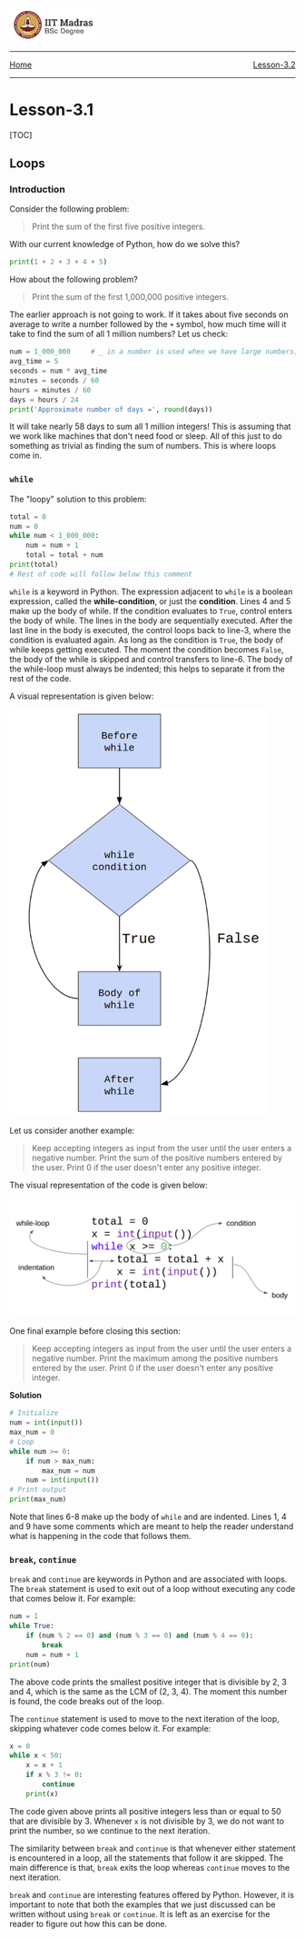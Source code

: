 <img src="../assets/images/logo.png" width=30% />

<hr>
<span style="display:flex; justify-content: space-between;">
	<a href="../index.html">Home</a> <a href="../chapter-3/lesson-3.2.html">Lesson-3.2</a>    
</span> 
<hr> 

# Lesson-3.1


[TOC]

## Loops

### Introduction

Consider the following problem:

> Print the sum of the first five positive integers.

With our current knowledge of Python, how do we solve this?

```python
print(1 + 2 + 3 + 4 + 5)
```

How about the following problem?

> Print the sum of the first 1,000,000 positive integers.

The earlier approach is not going to work. If it takes about five seconds on average to write a number followed by the `+` symbol, how much time will it take to find the sum of all 1 million numbers? Let us check:

```python
num = 1_000_000		# _ in a number is used when we have large numbers; improves readability
avg_time = 5
seconds = num * avg_time
minutes = seconds / 60
hours = minutes / 60
days = hours / 24
print('Approximate number of days =', round(days))
```

It will take nearly 58 days to sum all 1 million integers! This is assuming that we work like machines that don't need food or sleep. All of this just to do something as trivial as finding the sum of numbers. This is where loops come in.



### `while`

The "loopy" solution to this problem:

```python
total = 0
num = 0
while num < 1_000_000:
    num = num + 1
    total = total + num
print(total)
# Rest of code will follow below this comment
```

`while` is a keyword in Python. The expression adjacent to `while` is a boolean expression, called the **while-condition**, or just the **condition**. Lines 4 and 5 make up the body of while. If the condition evaluates to `True`, control enters the body of while. The lines in the body are sequentially executed. After the last line in the body is executed, the control loops back to line-3, where the condition is evaluated again. As long as the condition is `True`, the body of while keeps getting executed. The moment the condition becomes `False`, the body of the while is skipped and control transfers to line-6. The body of the while-loop must always be indented; this helps to separate it from the rest of the code.

A visual representation is given below:

<img src="../assets/images/img-009.png" style="zoom:70%"  />

Let us consider another example:

> Keep accepting integers as input from the user until the user enters a negative number. Print the sum of the positive numbers entered by the user. Print 0 if the user doesn't enter any positive integer.

The visual representation of the code is given below:

<img src="../assets/images/img-017.png" style="zoom:60%;" />



One final example before closing this section:

> Keep accepting integers as input from the user until the user enters a negative number. Print the maximum among the positive numbers entered by the user. Print 0 if the user doesn't enter any positive integer.

**Solution**

```python
# Initialize
num = int(input())
max_num = 0
# Loop
while num >= 0:
    if num > max_num:
        max_num = num
    num = int(input())
# Print output
print(max_num)
```

Note that lines 6-8 make up the body of `while` and are indented. Lines 1, 4 and 9 have some comments which are meant to help the reader understand what is happening in the code that follows them.



### `break`, `continue`

`break` and `continue` are keywords in Python and are associated with loops. The `break` statement is used to exit out of a loop without executing any code that comes below it. For example:

```python
num = 1
while True:
	if (num % 2 == 0) and (num % 3 == 0) and (num % 4 == 0):
        break
	num = num + 1
print(num)
```

The above code prints the smallest positive integer that is divisible by 2, 3 and 4, which is the same as the LCM of (2, 3, 4). The moment this number is found, the code breaks out of the loop.

The `continue` statement is used to move to the next iteration of the loop, skipping whatever code comes below it. For example:

```python
x = 0
while x < 50:
    x = x + 1
    if x % 3 != 0:
        continue
    print(x)
```

The code given above prints all positive integers less than or equal to 50 that are divisible by 3. Whenever `x` is not divisible by 3, we do not want to print the number, so we continue to the next iteration.

The similarity between `break` and `continue` is that whenever either statement is encountered in a loop, all the statements that follow it are skipped. The main difference is that, `break` exits the loop whereas `continue` moves to the next iteration. 

`break` and `continue` are interesting features offered by Python. However, it is important to note that both the examples that we just discussed can be written without using `break` or `continue`. It is left as an exercise for the reader to figure out how this can be done.




